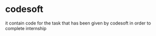 # codesoft
it contain code for the task that has been given by codesoft in order to complete internship 

